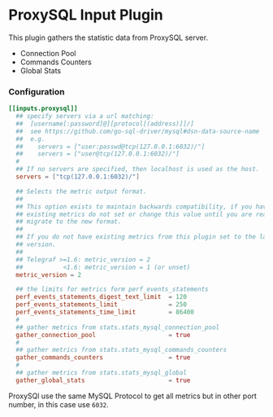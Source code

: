 # ProxySQL Input Plugin

This plugin gathers the statistic data from ProxySQL server.

* Connection Pool
* Commands Counters
* Global Stats

### Configuration

```toml
[[inputs.proxysql]]
  ## specify servers via a url matching:
  ##  [username[:password]@][protocol[(address)]]/]
  ##  see https://github.com/go-sql-driver/mysql#dsn-data-source-name
  ##  e.g.
  ##    servers = ["user:passwd@tcp(127.0.0.1:6032)/"]
  ##    servers = ["user@tcp(127.0.0.1:6032)/"]
  #
  ## If no servers are specified, then localhost is used as the host.
  servers = ["tcp(127.0.0.1:6032)/"]

  ## Selects the metric output format.
  ##
  ## This option exists to maintain backwards compatibility, if you have
  ## existing metrics do not set or change this value until you are ready to
  ## migrate to the new format.
  ##
  ## If you do not have existing metrics from this plugin set to the latest
  ## version.
  ##
  ## Telegraf >=1.6: metric_version = 2
  ##           <1.6: metric_version = 1 (or unset)
  metric_version = 2

  ## the limits for metrics form perf_events_statements
  perf_events_statements_digest_text_limit  = 120
  perf_events_statements_limit              = 250
  perf_events_statements_time_limit         = 86400
  #
  ## gather metrics from stats.stats_mysql_connection_pool
  gather_connection_pool                    = true
  #
  ## gather metrics from stats.stats_mysql_commands_counters
  gather_commands_counters                  = true
  #
  ## gather metrics from stats.stats_mysql_global
  gather_global_stats                       = true
```

ProxySQl use the same MySQL Protocol to get all metrics but in other port number,
in this case use `6032`.
